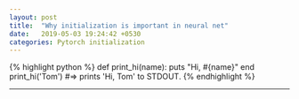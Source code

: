 ```yaml
---
layout: post
title:  "Why initialization is important in neural net"
date:   2019-05-03 19:24:42 +0530
categories: Pytorch initialization
---
```



{% highlight python %}
def print_hi(name):
  puts "Hi, #{name}"
end
print_hi('Tom')
#=> prints 'Hi, Tom' to STDOUT.
{% endhighlight %}


-------
